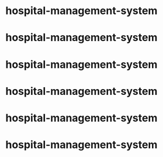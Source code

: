 # hospital-management-system
# hospital-management-system
# hospital-management-system
# hospital-management-system
# hospital-management-system
# hospital-management-system
